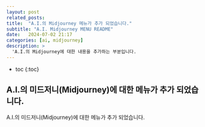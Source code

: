 ```yaml
---
layout: post
related_posts:
title:  "A.I.의 Midjourney 메뉴가 추가 되었습니다."
subtitle: "A.I. Midjourney MENU README"
date:   2024-07-02 21:17
categories: [ai, midjourney]
description: >
  'A.I.의 Midjourney에 대한 내용을 추가하는 부분입니다.
---
```

* toc
{:toc}

## A.I.의 미드저니(Midjourney)에 대한 메뉴가 추가 되었습니다.
A.I.의 미드저니(Midjourney)에 대한 메뉴가 추가 되었습니다.
